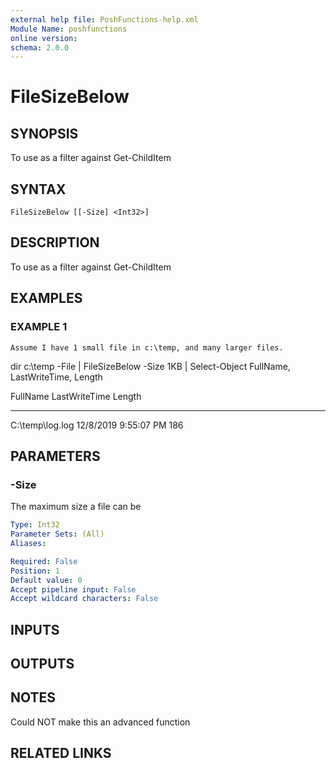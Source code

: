 ```yaml
---
external help file: PoshFunctions-help.xml
Module Name: poshfunctions
online version:
schema: 2.0.0
---
```


# FileSizeBelow

## SYNOPSIS
To use as a filter against Get-ChildItem

## SYNTAX

```
FileSizeBelow [[-Size] <Int32>]
```

## DESCRIPTION
To use as a filter against Get-ChildItem

## EXAMPLES

### EXAMPLE 1
```
Assume I have 1 small file in c:\temp, and many larger files.
```

dir c:\temp -File | FileSizeBelow -Size 1KB | Select-Object FullName, LastWriteTime, Length

FullName        LastWriteTime        Length
--------        -------------        ------
C:\temp\log.log 12/8/2019 9:55:07 PM    186

## PARAMETERS

### -Size
The maximum size a file can be

```yaml
Type: Int32
Parameter Sets: (All)
Aliases:

Required: False
Position: 1
Default value: 0
Accept pipeline input: False
Accept wildcard characters: False
```

## INPUTS

## OUTPUTS

## NOTES
Could NOT make this an advanced function

## RELATED LINKS
